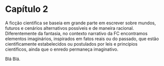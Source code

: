 # Capítulo 2

A ficção cientifica se baseia em grande parte em escrever sobre mundos, futuros e cenários alternativos possíveis e de maneira racional. Diferentemente da fantasia, no contexto narrativo da FC encontramos elementos imaginários, inspirados em fatos reais ou do passado, que estão cientificamente estabelecidos ou postulados por leis e princípios científicos, ainda que o enredo permaneça imaginativo.

Blá Blá.